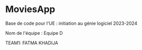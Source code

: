 # MoviesApp

Base de code pour l'UE : initiation au génie logiciel 2023-2024

Nom de l'équipe : Equipe D

TEAM1:
FATMA
KHADIJA
